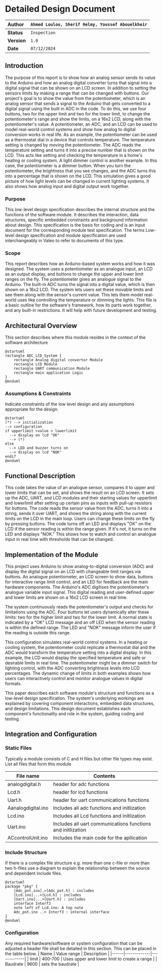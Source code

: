 # Detailed Design Document

| **Author**              | `Ahmed Loulou, Sherif Helmy, Youssef Abouelkheir`                                       |
|:------------------------|:-----------------------------------------------------|
| **Status**              | `Inspection`                          |
| **Version**             | `1.0`                                                |
| **Date**                | `07/12/2024`                                         |

## Introduction

The purpose of this report is to show how an analog sensor sends its value to the Arduino and how an analog digital converter turns that signal into a digital signal that can be shown on an LCD screen. In addition to setting the sensors limits by making a range that can be changed with buttons.
Our project's goal is to show the value from the potentiometer, which is an analog sensor that sends a signal to the Arduino that gets converted to a digital signal using the built in ADC in the code. To do this, we use four buttons, two for the upper limit and two for the lower limit, to change the potentiometer's range and show the limits, on a 16x2 LCD, along with the potentiometer's value.
A potentiometer, an ADC, and an LCD can be used to model real-world control systems and show how analog to digital conversion works in real life. As an example, the potentiometer can be used as a thermostat dial in a device that controls temperature. The temperature setting is changed by moving the potentiometer. The ADC reads the temperature setting and turns it into a precise number that is shown on the LCD. This acts like setting and checking the temperature in a home's heating or cooling system. A light dimmer control is another example. In this case, the potentiometer is a dimmer button. When you turn the potentiometer, the brightness that you see changes, and the ADC turns this into a percentage that is shown on the LCD. This simulation gives a good picture of how light levels can be changed in current lighting systems. It also shows how analog input and digital output work together.



### Purpose
This low-level design specification describes the internal structure and the functions of the software module. It describes the interaction, data structures, specific embedded constraints and background information about design. This specification is the basis for coding and is an input document for the corresponding module test specification. The terms Low-level design specification and module specification are used interchangeably in Valeo to refer to documents of this type.

### Scope
This report describes how an Arduino-based system works and how it was designed. The system uses a potentiometer as an analogue input, an LCD as an output display, and buttons to change the upper and lower limit ranges on the fly. The potentiometer gives an analogue signal to the Arduino. The built-in ADC turns the signal into a digital value, which is then shown on a 16x2 LCD. The system lets users set these movable limits and see them along with the sensor's current value. This lets them model real-world uses like controlling the temperature or dimming the lights. This file is a basic outline for the software's framework, how its parts work together, and any built-in restrictions. It will help with future development and testing.


## Architectural Overview

This section describes where this module resides in the context of the software architecture
```plantuml
@startuml
rectangle ADC_LCD_System {
    rectangle Analog digital convertor Module
    rectangle LCD Module
    rectangle UART communication Module
    rectangle main application Logic
}
@enduml

```

### Assumptions & Constraints
Indicate constraints of the low level design and any assumptions appropriate for the design.
```plantuml
@startuml
(*) --> initialization
--> configuration
if upperlimit >value > lowerlimit 
  --> display on lcd "OK"
  --> (*)
else
  --> LED and buzzer turns on
  --> display on lcd "NOK"
endif
@enduml
```

## Functional Description
This code takes the value of an analogue sensor, compares it to upper and lower limits that can be set, and shows the result on an LCD screen. It sets up the ADC, UART, and LCD modules and their starting values for upperlimit and lowerlimit after setting up certain pins as inputs with pull-up resistors for buttons. The code reads the sensor value from the ADC, turns it into a string, sends it over UART, and shows the string along with the current limits on the LCD in the main loop. Users can change these limits on the fly by pressing buttons. The code turns off an LED and displays "OK" on the LCD if the sensor reading is within the range given. If it's not, it turns on the LED and displays "NOK." This shows how to watch and control an analogue input in real time with thresholds that can be changed.


## Implementation of the Module
This project uses Arduino to show analog-to-digital conversion (ADC) and display the digital signal on an LCD with changeable limit ranges via buttons. An analogue potentiometer, an LCD screen to show data, buttons for interactive range limit control, and an LED for feedback are the main hardware components. The Arduino's ADC digitises the potentiometer's analogue variable input signal. This digital reading and user-defined upper and lower limits are shown on a 16x2 LCD screen in real time.

The system continuously reads the potentiometer's output and checks for limitations using the ADC. Four buttons let users dynamically alter these limits: two for the higher limit and two for the lower limit. A normal state is indicated by a "OK" LCD message and an off LED when the sensor reading is within the defined range. The LED and "NOK" message inform the user if the reading is outside this range.

This configuration simulates real-world control systems. In a heating or cooling system, the potentiometer could replicate a thermostat dial and the ADC would transform the temperature setting into a digital display. In this example, the LCD would display the specified temperature and safe or desirable limits in real time. The potentiometer might be a dimmer switch for lighting control, with the ADC converting brightness levels into LCD percentages. The dynamic change of limits in both examples shows how users can interactively control and monitor analogue values in digital formats.

This paper describes each software module's structure and functions as a low-level design specification. The system's underlying workings are explained by covering component interactions, embedded data structures, and design limitations. This design document establishes each component's functionality and role in the system, guiding coding and testing.


## Integration and Configuration
### Static Files
Typically a module consists of C and H files but other file types may exist. List all files that form this module

| File name | Contents                             |
|-----------|--------------------------------------|
| analogdigital.h | header for adc functions        |
| Lcd.h     | header for lcd functions                |
| Uart.h    | header for uart communications functions |
| Aanalogdigital.ino | Includes all adc functions and initlization         |
| Lcd.ino    | Includes all Lcd functions and initlization                |
| Uart.ino   | Includes all uart communications functions and initlization |
| ACcontrolUnit.ino   | Includes the main code for the apllication |
### Include Structure

If there is a complex file structure e.g. more than one c-file or more than two h-files use a diagram to explain the relationship between the source and dependent include files.

```plantuml
@startuml
package "pkg" {
    [Adc_pot.ino].>[Adc_pot.h] : includes
    [Lcd.ino]...>[Lcd.h] : includes
    [Uart.ino]...>[Uart.h] : includes
    interface Interf3
    note left of Lcd.ino: A top note
    Adc_pot.ino ..> Interf3 : internal interface
}
@enduml
```

### Configuration
Any required hardware/software or system configuration that can be adjusted a header file shall be detailed in this section. This can be placed in the table below.
| Name | Value range | Description |
|------|-------------|-------------|
|   limit   |     400-700        |     Uses upper and lower limit to create a range        |
|   Baudrate  |     9600       |     sets the baudrate       |
